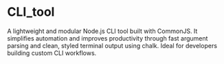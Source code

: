 # CLI_tool
A lightweight and modular Node.js CLI tool built with CommonJS. It simplifies automation and improves productivity through fast argument parsing and clean, styled terminal output using chalk. Ideal for developers building custom CLI workflows.
